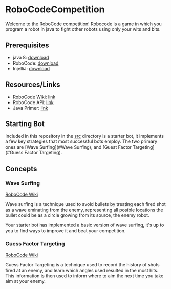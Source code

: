 # RoboCodeCompetition
Welcome to the RoboCode competition! Robocode is a game in which you program a robot in java to fight other
robots using only your wits and bits.

## Prerequisites
* java 8: [download](https://download.oracle.com/otn-pub/java/jdk/8u201-b09/42970487e3af4f5aa5bca3f542482c60/jdk-8u201-macosx-x64.dmg)
* RoboCode: [download](https://sourceforge.net/projects/robocode/files/latest/download)
* InjelliJ: [download](https://www.jetbrains.com/idea/download/download-thanks.html?platform=mac&code=IIC)

## Resources/Links
* RoboCode Wiki: [link](http://robowiki.net/)
* RoboCode API: [link](https://robocode.sourceforge.io/docs/robocode/robocode/Robot.html)
* Java Primer: [link](https://learnxinyminutes.com/docs/java/)


## Starting Bot
Included in this repository in the [src](/src) directory is a starter bot, it implements a few key strategies that most successful bots
employ. The two primary ones are [Wave Surfing](#Wave Surfing), and [Guest Factor Targeting](#Guess Factor Targeting).


## Concepts
### Wave Surfing
[RoboCode Wiki](http://robowiki.net/wiki/Wave_surfing)

Wave surfing is a technique used to avoid bullets by treating each fired shot as a wave eminating from
the enemy, representing all posible locations the bullet could be as a circle growing from its source,
the enemy robot.

Your starter bot has implemented a basic version of wave surfing, it's up to you to find ways to improve
it and beat your competition.

### Guess Factor Targeting
[RoboCode Wiki](http://robowiki.net/wiki/Guess_Factor)

Guess Factor Targeting is a technique used to record the history of shots fired at an enemy, and learn
which angles used resulted in the most hits. This information is then used to inform where to
aim the next time you take aim at your enemy.
